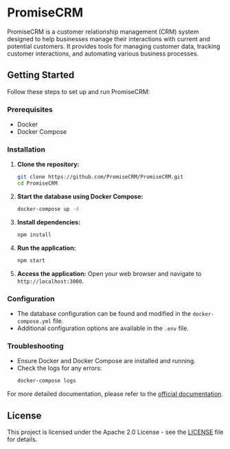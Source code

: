 # PromiseCRM

PromiseCRM is a customer relationship management (CRM) system designed to help businesses manage their interactions with current and potential customers. It provides tools for managing customer data, tracking customer interactions, and automating various business processes.

## Getting Started

Follow these steps to set up and run PromiseCRM:

### Prerequisites

- Docker
- Docker Compose

### Installation

1. **Clone the repository:**
    ```bash
    git clone https://github.com/PromiseCRM/PromiseCRM.git
    cd PromiseCRM
    ```

2. **Start the database using Docker Compose:**
    ```bash
    docker-compose up -d
    ```

3. **Install dependencies:**
    ```bash
    npm install
    ```

4. **Run the application:**
    ```bash
    npm start
    ```

5. **Access the application:**
    Open your web browser and navigate to `http://localhost:3000`.

### Configuration

- The database configuration can be found and modified in the `docker-compose.yml` file.
- Additional configuration options are available in the `.env` file.

### Troubleshooting

- Ensure Docker and Docker Compose are installed and running.
- Check the logs for any errors:
  ```bash
  docker-compose logs
  ```

For more detailed documentation, please refer to the [official documentation](https://github.com/PromiseCRM/PromiseCRM/wiki).

## License

This project is licensed under the Apache 2.0 License - see the [LICENSE](https://github.com/PromiseCRM/PromiseCRM/blob/main/LICENSE) file for details.

